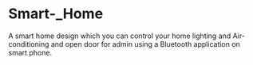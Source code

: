 # Smart-_Home
A smart home design which you can control your home lighting and Air-conditioning and open door for admin using a Bluetooth application on smart phone.
